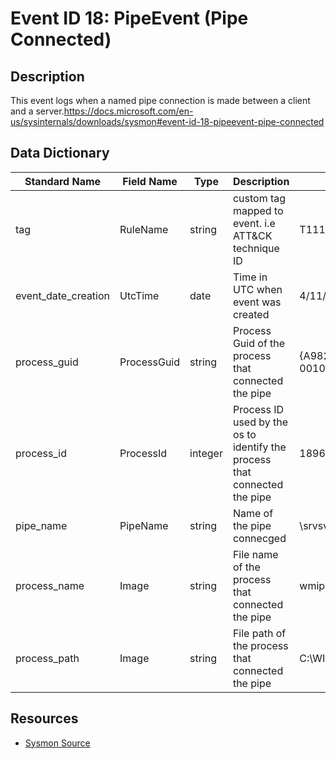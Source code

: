 # Event ID 18: PipeEvent (Pipe Connected)

## Description
This event logs when a named pipe connection is made between a client and a server.https://docs.microsoft.com/en-us/sysinternals/downloads/sysmon#event-id-18-pipeevent-pipe-connected

## Data Dictionary
|Standard Name|Field Name|Type|Description|Sample Value|
|---|---|---|---|---|
|tag|RuleName|string|custom tag mapped to event. i.e ATT&CK technique ID|T1114|
|event_date_creation|UtcTime|date|Time in UTC when event was created|4/11/18 6:28|
|process_guid|ProcessGuid|string|Process Guid of the process that connected the pipe|{A98268C1-959E-5ACD-0000-0010236E0300}|
|process_id|ProcessId|integer|Process ID used by the os to identify the process that connected the pipe|1896|
|pipe_name|PipeName|string|Name of the pipe connecged|\srvsvc|
|process_name|Image|string|File name of the process that connected the pipe|wmiprvse.exe|
|process_path|Image|string|File path of the process that connected the pipe|C:\WINDOWS\system32\wbem\wmiprvse.exe|

## Resources
* [Sysmon Source](https://docs.microsoft.com/en-us/sysinternals/downloads/sysmon#event-id-18-pipeevent-pipe-connected)
